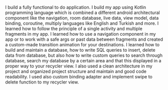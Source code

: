 I build a fully functional to do application. 
I build my app using Kotlin programming language which is combined a different android architectural component like the navigation, room database, live data, view model, data binding, coroutine, multiply languages like English and Turkish and more. 
I learned how to follow the principle of a single activity and multiple fragments in my app. 
I learned how to use a navigation component in my app or to work with a safe args or past data between fragments and created a custom-made transition animation for your destinations. 
I learned how to build and maintain a database, how to write SQL queries to insert, delete data from database, but also how to write custom queries to search through database, search my database by a certain area and that this displayed in a proper way to your recycler view. 
I also used a clean architecture in my project and organized project structure and maintain and good code readability. I used also custom binding adapter and implement swipe to delete function to my recycler view.